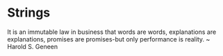 # Strings

It is an immutable law in business that words are words, explanations are explanations, promises are promises-but only performance is reality.
~ Harold S. Geneen 
